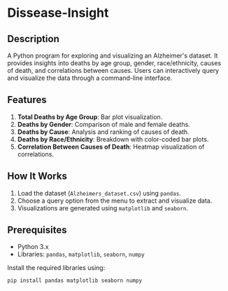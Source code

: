 # Dissease-Insight

## Description
A Python program for exploring and visualizing an Alzheimer's dataset. It provides insights into deaths by age group, gender, race/ethnicity, causes of death, and correlations between causes. Users can interactively query and visualize the data through a command-line interface.

## Features
1. **Total Deaths by Age Group**: Bar plot visualization.
2. **Deaths by Gender**: Comparison of male and female deaths.
3. **Deaths by Cause**: Analysis and ranking of causes of death.
4. **Deaths by Race/Ethnicity**: Breakdown with color-coded bar plots.
5. **Correlation Between Causes of Death**: Heatmap visualization of correlations.

## How It Works
1. Load the dataset (`Alzheimers_dataset.csv`) using `pandas`.
2. Choose a query option from the menu to extract and visualize data.
3. Visualizations are generated using `matplotlib` and `seaborn`.

## Prerequisites
- Python 3.x
- Libraries: `pandas`, `matplotlib`, `seaborn`, `numpy`

Install the required libraries using:
```bash
pip install pandas matplotlib seaborn numpy
